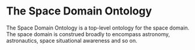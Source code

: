 # The Space Domain Ontology
The Space Domain Ontology is a top-level ontology for the space domain. The space domain is construed broadly to encompass astronomy, astronautics, space situational awareness and so on.
